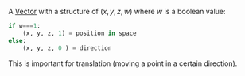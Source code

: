 A [Vector](Vectors.md) with a structure of $(x, y, z, w)$ where $w$ is a boolean value:

```python
if w===1:
	(x, y, z, 1) = position in space
else: 
	(x, y, z, 0 ) = direction
```

This is important for translation (moving a point in a certain direction).

